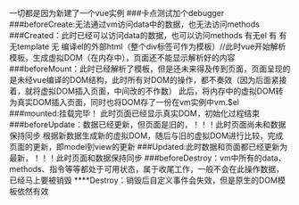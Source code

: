 一切都是因为新建了一个vue实例
###卡点测试加个debugger
###beforeCreate:无法通过vm访问data中的数据，也无法访问methods
###Created：此时已经可以访问data的数据，也可以访问methods
        有无el    有
        有无template     无
        编译el的外部html（整个div标签可作为模板）//此时vue开始解析模板，生成虚拟DOM（在内存中），页面还不能显示解析好的内容 
###beforeMount：此时已经解析了模板，但是还未来得及传到页面，页面呈现的是未经vue编译的DOM结构，此时所有对DOM的操作，都不奏效（因为后面紧接着，就将虚拟DOM插入页面，中间改的不作数）
        此后，将内存中的虚拟DOM转为真实DOM插入页面，同时也将DOM存了一份在vm实例中vm.$el
###mounted:挂载完毕！ 此时页面已经显示真实DOM，初始化过程结束
###beforeUpdate：数据已经更新，但页面是旧的，！！！此时页面尚未和数据保持同步
                  根据新数据生成新的虚拟DOM，随后与旧的虚拟DOM进行比较，完成页面的更新，即model到view的更新
###Updated:此时数据和页面都已经更新为最新，！！！此时页面和数据保持同步
###beforeDestroy：vm中所有的data、methods、指令等等都处于可用状态，属于收尾工作，一般不会在此操作数据，已经马上要被销毁
****Destroy：销毁后自定义事件会失效，但是原生的DOM模板依然有效
